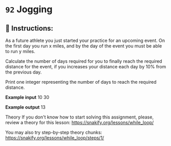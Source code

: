  # `92` Jogging

## 📝 Instructions:

As a future athlete you just started your practice for an upcoming event. On the first day you run x miles, and by the day of the event you must be able to run y miles.

Calculate the number of days required for you to finally reach the required distance for the event, if you increases your distance each day by 10% from the previous day.

Print one integer representing the number of days to reach the required distance.

**Example input**
10
30

**Example output**
13

Theory
If you don't know how to start solving this assignment, please, review a theory for this lesson:
https://snakify.org/lessons/while_loop/  

You may also try step-by-step theory chunks:
https://snakify.org/lessons/while_loop/steps/1/